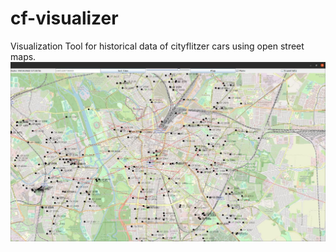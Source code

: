 # cf-visualizer

Visualization Tool for historical data of cityflitzer cars using open street maps.
![](./doc/cf-visualizer.jpg)
